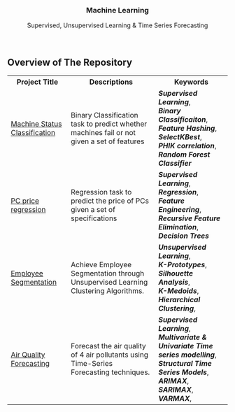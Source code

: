 
<br />
<p align="center">
  <h3 align="center">Machine Learning</h3>

  <p align="center">
    Supervised, Unsupervised Learning & Time Series Forecasting
    <br />
    <br />
    <br />
  </p>
</p>


## Overview of The Repository

<table>
    <tr>
        <th>Project Title</th>
        <th>Descriptions</th>
        <th>Keywords</th>
    </tr>
    <tr>
        <td><a href = "https://github.com/lhurr/Machine-Learning/edit/main/README.md">Machine Status Classification</a></td>
        <td>Binary Classification task to predict whether machines fail or not given a set of features</td>
        <td>
            <em><b>Supervised Learning</b></em>,<br>
            <em><b>Binary Classificaiton</b></em>,<br>
            <em><b>Feature Hashing</b></em>,<br>
            <em><b>SelectKBest</b></em>,<br>
            <em><b>PHIK correlation</b></em>,<br>
            <em><b>Random Forest Classifier</b></em><br>
        </td>
    </tr>
      <tr>
        <td><a href = "https://github.com/lhurr/Machine-Learning/edit/main/README.md">PC price regression</a></td>
        <td>Regression task to predict the price of PCs given a set of specifications</td>
        <td>
            <em><b>Supervised Learning</b></em>,<br>
            <em><b>Regression</b></em>,<br>
            <em><b>Feature Engineering</b></em>,<br>
            <em><b>Recursive Feature Elimination</b></em>,<br>
            <em><b>Decision Trees</b></em><br>
        </td>
    </tr>
        <tr>
        <td><a href="https://github.com/lhurr/Machine-Learning">Employee Segmentation</a></td>
        <td>Achieve Employee Segmentation through Unsupervised Learning Clustering Algorithms.</td>
        <td>
            <em><b>Unsupervised Learning</b></em>,<br>
            <em><b>K-Prototypes</b></em>,<br>
            <em><b>Silhouette Analysis</b></em>,<br>
            <em><b>K-Medoids</b></em>,<br>
            <em><b>Hierarchical Clustering</b></em>,<br>
        </td>
    </tr>  
    <tr>
        <td><a href="https://github.com/lhurr/Machine-Learning">Air Quality Forecasting</a></td>
        <td>Forecast the air quality of 4 air pollutants using Time-Series Forecasting techniques.</td>
        <td>
            <em><b>Supervised Learning</b></em>,<br>
            <em><b>Multivariate & Univariate Time series modelling</b></em>,<br>
            <em><b>Structural Time Series Models</b></em>,<br>
            <em><b>ARIMAX</b></em>,<br>
            <em><b>SARIMAX</b></em>,<br>
            <em><b>VARMAX</b></em>,<br>
        </td>
    </tr>

</table>
